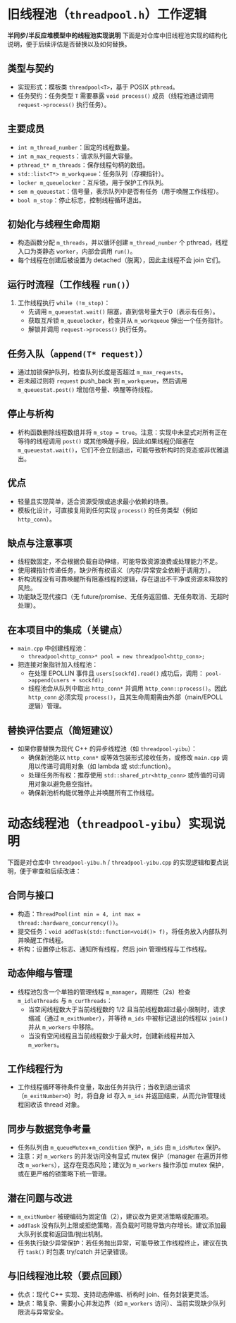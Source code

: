 # 旧线程池（`threadpool.h`）工作逻辑
**半同步/半反应堆模型中的线程池实现说明**
下面是对仓库中旧线程池实现的结构化说明，便于后续评估是否替换以及如何替换。
## 类型与契约
- 实现形式：模板类 `threadpool<T>`，基于 POSIX `pthread`。
- 任务契约：任务类型 `T` 需要暴露 `void process()` 成员（线程池通过调用 `request->process()` 执行任务）。
## 主要成员
- `int m_thread_number`：固定的线程数量。
- `int m_max_requests`：请求队列最大容量。
- `pthread_t* m_threads`：保存线程句柄的数组。
- `std::list<T*> m_workqueue`：任务队列（存裸指针）。
- `locker m_queuelocker`：互斥锁，用于保护工作队列。
- `sem m_queuestat`：信号量，表示队列中是否有任务（用于唤醒工作线程）。
- `bool m_stop`：停止标志，控制线程循环退出。
## 初始化与线程生命周期
- 构造函数分配 `m_threads`，并以循环创建 `m_thread_number` 个 pthread，线程入口为类静态 `worker`，内部会调用 `run()`。
- 每个线程在创建后被设置为 detached（脱离），因此主线程不会 join 它们。
## 运行时流程（工作线程 `run()`）
1. 工作线程执行 `while (!m_stop)`：
	 - 先调用 `m_queuestat.wait()` 阻塞，直到信号量大于0（表示有任务）。
	 - 获取互斥锁 `m_queuelocker`，检查并从 `m_workqueue` 弹出一个任务指针。
	 - 解锁并调用 `request->process()` 执行任务。
## 任务入队（`append(T* request)`）
- 通过加锁保护队列，检查队列长度是否超过 `m_max_requests`。
- 若未超过则将 `request` push_back 到 `m_workqueue`，然后调用 `m_queuestat.post()` 增加信号量、唤醒等待线程。
## 停止与析构
- 析构函数删除线程数组并将 `m_stop = true`。注意：实现中未显式对所有正在等待的线程调用 `post()` 或其他唤醒手段，因此如果线程仍阻塞在 `m_queuestat.wait()`，它们不会立刻退出，可能导致析构时的竞态或非优雅退出。
## 优点
- 轻量且实现简单，适合资源受限或追求最小依赖的场景。
- 模板化设计，可直接复用到任何实现 `process()` 的任务类型（例如 `http_conn`）。
## 缺点与注意事项
- 线程数固定，不会根据负载自动伸缩，可能导致资源浪费或处理能力不足。
- 使用裸指针传递任务，缺少所有权语义（内存/异常安全依赖于调用方）。
- 析构流程没有可靠唤醒所有阻塞线程的逻辑，存在退出不干净或资源未释放的风险。
- 功能缺乏现代接口（无 future/promise、无任务返回值、无任务取消、无超时处理）。
## 在本项目中的集成（关键点）
- `main.cpp` 中创建线程池：
	- `threadpool<http_conn>* pool = new threadpool<http_conn>;`
- 把连接对象指针加入线程池：
	- 在处理 EPOLLIN 事件且 `users[sockfd].read()` 成功后，调用： `pool->append(users + sockfd);`
	- 线程池会从队列中取出 `http_conn*` 并调用 `http_conn::process()`。因此 `http_conn` 必须实现 `process()`，且其生命周期需由外部（main/EPOLL 逻辑）管理。
## 替换评估要点（简短建议）
- 如果你要替换为现代 C++ 的异步线程池（如 `threadpool-yibu`）：
	- 确保新池能以 `http_conn*` 或等效包装形式接收任务，或修改 `main.cpp` 调用以传递可调用对象（如 lambda 或 std::function）。
	- 处理任务所有权：推荐使用 `std::shared_ptr<http_conn>` 或传值的可调用对象以避免悬空指针。
	- 确保新池析构能优雅停止并唤醒所有工作线程。



# 动态线程池（`threadpool-yibu`）实现说明

下面是对仓库中 `threadpool-yibu.h` / `threadpool-yibu.cpp` 的实现逻辑和要点说明，便于审查和后续改进：
## 合同与接口
- 构造：`ThreadPool(int min = 4, int max = thread::hardware_concurrency())`。
- 提交任务：`void addTask(std::function<void()> f)`，将任务放入内部队列并唤醒工作线程。
- 析构：设置停止标志、通知所有线程，然后 join 管理线程与工作线程。
## 动态伸缩与管理
- 线程池包含一个单独的管理线程 `m_manager`，周期性（2s）检查 `m_idleThreads` 与 `m_curThreads`：
	- 当空闲线程数大于当前线程数的 1/2 且当前线程数超过最小限制时，请求缩减（通过 `m_exitNumber`），并等待 `m_ids` 中被标记退出的线程以 `join()` 并从 `m_workers` 中移除。
	- 当没有空闲线程且当前线程数少于最大时，创建新线程并加入 `m_workers`。
## 工作线程行为
- 工作线程循环等待条件变量，取出任务并执行；当收到退出请求（`m_exitNumber>0`）时，将自身 id 存入 `m_ids` 并返回结束，从而允许管理线程回收该 thread 对象。
## 同步与数据竞争考量
- 任务队列由 `m_queueMutex`+`m_condition` 保护，`m_ids` 由 `m_idsMutex` 保护。
- 注意：对 `m_workers` 的并发访问没有显式 mutex 保护（manager 在遍历并修改 `m_workers`），这存在竞态风险；建议为 `m_workers` 操作添加 mutex 保护，或在更严格的锁策略下统一管理。
## 潜在问题与改进
- `m_exitNumber` 被硬编码为固定值（2），建议改为更灵活策略或配置项。
- `addTask` 没有队列上限或拒绝策略，高负载时可能导致内存增长。建议添加最大队列长度和返回值/抛出机制。
- 任务执行缺少异常保护：若任务抛出异常，可能导致工作线程终止，建议在执行 `task()` 时包裹 try/catch 并记录错误。
## 与旧线程池比较（要点回顾）
- 优点：现代 C++ 实现、支持动态伸缩、析构时 join、任务封装更灵活。
- 缺点：略复杂、需要小心并发边界（如 `m_workers` 访问）、当前实现缺少队列限流与异常安全。
